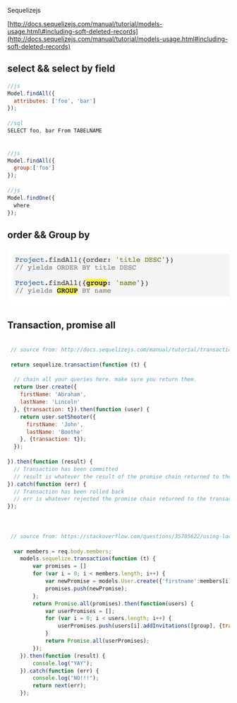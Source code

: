 Sequelizejs

[http://docs.sequelizejs.com/manual/tutorial/models-usage.html\#including-soft-deleted-records](http://docs.sequelizejs.com/manual/tutorial/models-usage.html#including-soft-deleted-records)

select && select by field
-------------------------

```js
//js
Model.findAll({
  attributes: ['foo', 'bar']
});

//sql
SELECT foo, bar From TABELNAME


//js
Model.findAll({
  group:['foo']
});

//js
Model.findOne({
  where
});

```

order && Group by 
------------------

![屏幕快照 2018-07-27 10.00.31.png](resources/56A67D007B60814E3CA4E9F29336D9FB.png)

Transaction, promise all
------------------------

```js
 
 // source from: http://docs.sequelizejs.com/manual/tutorial/transactions.html
 
 return sequelize.transaction(function (t) {

  // chain all your queries here. make sure you return them.
  return User.create({
    firstName: 'Abraham',
    lastName: 'Lincoln'
  }, {transaction: t}).then(function (user) {
    return user.setShooter({
      firstName: 'John',
      lastName: 'Boothe'
    }, {transaction: t});
  });

}).then(function (result) {
  // Transaction has been committed
  // result is whatever the result of the promise chain returned to the transaction callback
}).catch(function (err) {
  // Transaction has been rolled back
  // err is whatever rejected the promise chain returned to the transaction callback
});
 
 
 
 // source from: https://stackoverflow.com/questions/35705622/using-loops-and-promises-in-transactions-in-sequelize
 
  var members = req.body.members;
    models.sequelize.transaction(function (t) {
        var promises = []
        for (var i = 0; i < members.length; i++) {
            var newPromise = models.User.create({'firstname':members[i], 'email':members[i], 'pending':true}, {transaction: t});
            promises.push(newPromise);
        };
        return Promise.all(promises).then(function(users) {
            var userPromises = [];
            for (var i = 0; i < users.length; i++) {
                userPromises.push(users[i].addInvitations([group], {transaction: t});
            }
            return Promise.all(userPromises);
        });
    }).then(function (result) {
        console.log("YAY");
    }).catch(function (err) {
        console.log("NO!!!");
        return next(err);
    });

```

